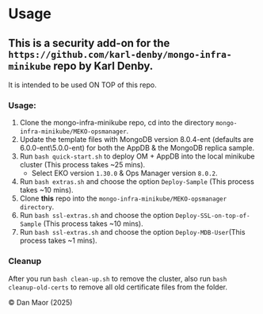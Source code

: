 # Usage

## This is a security add-on for the `https://github.com/karl-denby/mongo-infra-minikube` repo by Karl Denby.
It is intended to be used ON TOP of this repo.

### Usage:
1. Clone the mongo-infra-minikube repo, cd into the directory `mongo-infra-minikube/MEKO-opsmanager`.
2. Update the template files with MongoDB version 8.0.4-ent (defaults are 6.0.0-ent\5.0.0-ent) for both the AppDB & the MongoDB replica sample.
3. Run `bash quick-start.sh` to deploy OM + AppDB into the local minikube cluster (This process takes ~25 mins).
   * Select EKO version `1.30.0` & Ops Manager version `8.0.2`.
5. Run `bash extras.sh` and choose the option `Deploy-Sample` (This process takes ~10 mins).
6. Clone **this** repo into the `mongo-infra-minikube/MEKO-opsmanager directory`.
7. Run `bash ssl-extras.sh`  and choose the option `Deploy-SSL-on-top-of-Sample` (This process takes ~10 mins).
8. Run `bash ssl-extras.sh`  and choose the option `Deploy-MDB-User`(This process takes ~1 mins).

### Cleanup
After you run `bash clean-up.sh` to remove the cluster, also run `bash cleanup-old-certs` to remove all old certificate files from the folder.

© Dan Maor (2025)
